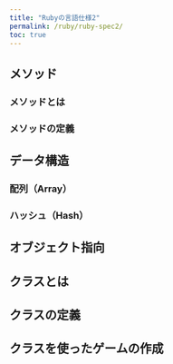 ```yaml
---
title: "Rubyの言語仕様2"
permalink: /ruby/ruby-spec2/
toc: true
---
```

## メソッド

### メソッドとは

### メソッドの定義

## データ構造

### 配列（Array）

### ハッシュ（Hash）

## オブジェクト指向

## クラスとは

## クラスの定義

## クラスを使ったゲームの作成
